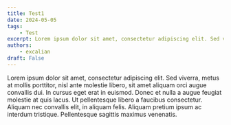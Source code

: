 ```yaml
---
title: Test1
date: 2024-05-05
tags:
    - Test
excerpt: Lorem ipsum dolor sit amet, consectetur adipiscing elit. Sed viverra, metus at mollis porttitor, nisl ante molestie libero, sit amet aliquam orci augue convallis dui. In cursus eget erat in euismod. Donec et nulla a augue feugiat molestie at quis lacus. Ut pellentesque libero a faucibus consectetur. Aliquam nec convallis elit, in aliquam felis. Aliquam pretium ipsum ac interdum tristique. Pellentesque sagittis maximus venenatis.
authors:
    - excalian
draft: False
---
```


Lorem ipsum dolor sit amet, consectetur adipiscing elit. Sed viverra, metus at mollis porttitor, nisl ante molestie libero, sit amet aliquam orci augue convallis dui. In cursus eget erat in euismod. Donec et nulla a augue feugiat molestie at quis lacus. Ut pellentesque libero a faucibus consectetur. Aliquam nec convallis elit, in aliquam felis. Aliquam pretium ipsum ac interdum tristique. Pellentesque sagittis maximus venenatis.